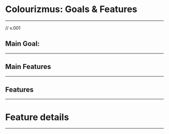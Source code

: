 # Colourizmus: Goals & Features

------
// v.001

## Main Goal:


------

## Main Features

---
## Features

---

# Feature details

---
